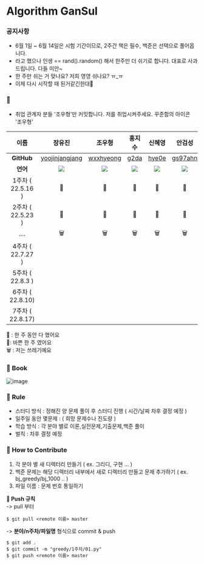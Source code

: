 # Algorithm GanSul

### 공지사항
- 6월 1일 ~ 6월 14일은 시험 기간이므로, 2주간 책은 필수, 백준은 선택으로 풀어옵니다.
- 라고 했으나 인생 == rand().random() 해서 한주만 더 쉬기로 합니다. 대표로 사과 드립니다. 다들 미안~
- 한 주만 쉬는 거 맞나요? 저희 영영 쉬나요? ㅠ_ㅠ
- 이제 다시 시작할 때 된거같긴한대🫠
### 🤣 
- 취업 관계자 분들 '조우형'만 커밋합니다. 저를 취업시켜주세요. 꾸준함의 아이콘 '조우형'

|       이름        |  장유진       |     조우형    |     홍지수     |     신혜영      |     안검성     |
|:---------------:| :-----------: | :-----------: | :-----------: | :-------------: | :-----------: |
|   **GitHub**    | [yoojinjangjang](https://github.com/yoojinjangjang) | [wxxhyeong](https://github.com/wxxhyeong) | [g2da](https://github.com/g2da) | [hye0e](https://github.com/hye0e) | [gs97ahn](https://github.com/gs97ahn) |
|     **언어**      | <img src="https://img.shields.io/badge/Python-3776AB?style=for-the-badge&logo=Python&logoColor=white"> | <img src="https://img.shields.io/badge/Python-3776AB?style=for-the-badge&logo=Python&logoColor=white"> |<img src="https://img.shields.io/badge/Python-F2D9ED?style=for-the-badge&logo=Python&logoColor=white">   |  <img src="https://img.shields.io/badge/Python-3776AB?style=for-the-badge&logo=Python&logoColor=white">  | <img src="https://img.shields.io/badge/Python-3776AB?style=for-the-badge&logo=Python&logoColor=white"> |
| 1주차 ( 22.5.16 ) |   🙆‍   |    🙆‍     |     🙆‍    |     🙆‍     |   🙆‍   |
| 2주차 ( 22.5.23 ) |   🙆‍   |    🙆‍     |     🙆‍   |    🏃‍     |    🏃‍   |
|      ....       |   🗑️   |      🗑️   |    🗑️    |    🗑️      |  🗑️      |
| 4주차 ( 22.7.27 ) |      |         |        |          |        |
| 5주차 ( 22.8.3 )  |      |         |        |          |        |
| 6주차 ( 22.8.10)  |      |         |        |          |        |
| 7주차 ( 22.8.17)  |      |         |        |          |        |

🙆‍ : 한 주 동안 다 했어요  
🏃‍ : 바쁜 한 주 였어요  
🗑️ : 저는 쓰레기예요

### 📕 Book

![image](https://user-images.githubusercontent.com/94024391/167662952-8435cdd7-22f4-42c9-878e-bd5d824715e9.png)

### 📝 Rule

- 스터디 방식 : 정해진 양 문제 풀이 후 스터디 진행 ( 시간/날짜 차후 결정 예정 )
- 일주일 동안 몇문제 : ( 희망 문제수나 진도량 )
- 학습 방식 : 각 분야 별로 이론,실전문제,기출문제,백준 풀이
- 벌칙 : 차후 결정 예정

### 🍎 How to Contribute

1. 각 분야 별 새 디렉터리 만들기 ( ex. 그리디, 구현 ... )
2. 백준 문제는 해당 디렉터리 내부에서 새로 디렉터리 만들고 문제 추가하기 ( ex. bj_greedy/bj_1000 .. )
3. 파일 이름 : 문제 번호 통일하기

**📌 Push 규칙**  
-> pull 부터

```
$ git pull <remote 이름> master
```

-> **분야/n주차/파일명** 형식으로 commit & push

```
$ git add .
$ git commit -m "greedy/1주차/01.py"
$ git push <remote 이름> master
```
